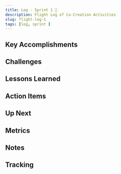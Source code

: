 ```yaml
---
title: Log - Sprint 1 🛫
description: Flight Log of Co-Creation Activities
slug: flight-log-1
tags: [log, sprint ]
---
```


## Key Accomplishments


## Challenges

## Lessons Learned

## Action Items


## Up Next


## Metrics


## Notes




## Tracking